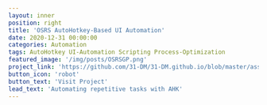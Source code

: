 ```yaml
---
layout: inner
position: right
title: 'OSRS AutoHotkey-Based UI Automation'
date: 2020-12-31 00:00:00
categories: Automation
tags: AutoHotkey UI-Automation Scripting Process-Optimization
featured_image: '/img/posts/OSRSGP.png'
project_link: 'https://github.com/31-DM/31-DM.github.io/blob/master/assets/Work/Other/OSRSAHK/README.md'
button_icon: 'robot'
button_text: 'Visit Project'
lead_text: 'Automating repetitive tasks with AHK'
---
```

